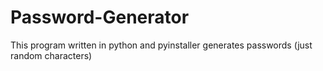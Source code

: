 # Password-Generator
This program written in python and pyinstaller generates passwords (just random characters)
